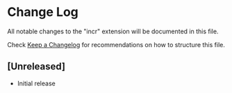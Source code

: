 # Change Log
All notable changes to the "incr" extension will be documented in this file.

Check [Keep a Changelog](http://keepachangelog.com/) for recommendations on how to structure this file.

## [Unreleased]
- Initial release